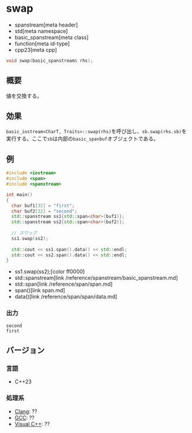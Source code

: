# swap
* spanstream[meta header]
* std[meta namespace]
* basic_spanstream[meta class]
* function[meta id-type]
* cpp23[meta cpp]

```cpp
void swap(basic_spanstream& rhs);
```

## 概要
値を交換する。

## 効果
`basic_iostream<CharT, Traits>::swap(rhs)`を呼び出し、`sb.swap(rhs.sb)`を実行する。ここで`sb`は内部の`basic_spanbuf`オブジェクトである。

## 例
```cpp example
#include <iostream>
#include <span>
#include <spanstream>

int main()
{
  char buf1[32] = "first";
  char buf2[32] = "second";
  std::spanstream ss1{std::span<char>(buf1)};
  std::spanstream ss2{std::span<char>(buf2)};
  
  // スワップ
  ss1.swap(ss2);
  
  std::cout << ss1.span().data() << std::endl;
  std::cout << ss2.span().data() << std::endl;
}
```
* ss1.swap(ss2);[color ff0000]
* std::spanstream[link /reference/spanstream/basic_spanstream.md]
* std::span<char>[link /reference/span/span.md]
* span()[link span.md]
* data()[link /reference/span/span/data.md]

### 出力
```
second
first
```


## バージョン
### 言語
- C++23

### 処理系
- [Clang](/implementation.md#clang): ??
- [GCC](/implementation.md#gcc): ??
- [Visual C++](/implementation.md#visual_cpp): ??
